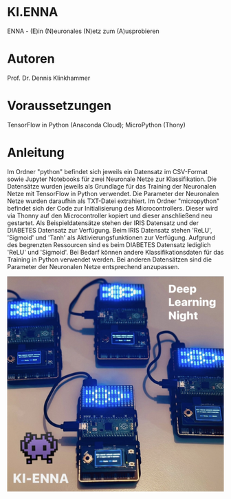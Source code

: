 # KI.ENNA
ENNA - (E)in (N)euronales (N)etz zum (A)usprobieren

# Autoren
Prof. Dr. Dennis Klinkhammer

# Voraussetzungen
TensorFlow in Python (Anaconda Cloud); MicroPython (Thony)

# Anleitung
Im Ordner "python" befindet sich jeweils ein Datensatz im CSV-Format sowie Jupyter Notebooks für zwei Neuronale Netze zur Klassifikation.
Die Datensätze wurden jeweils als Grundlage für das Training der Neuronalen Netze mit TensorFlow in Python verwendet.
Die Parameter der Neuronalen Netze wurden daraufhin als TXT-Datei extrahiert.
Im Ordner "micropython" befindet sich der Code zur Initialisierung des Microcontrollers.
Dieser wird via Thonny auf den Microcontroller kopiert und dieser anschließend neu gestartet.
Als Beispieldatensätze stehen der IRIS Datensatz und der DIABETES Datensatz zur Verfügung.
Beim IRIS Datensatz stehen 'ReLU', 'Sigmoid' und 'Tanh' als Aktivierungsfunktionen zur Verfügung.
Aufgrund des begrenzten Ressourcen sind es beim DIABETES Datensatz lediglich 'ReLU' und 'Sigmoid'.
Bei Bedarf können andere Klassifikationsdaten für das Training in Python verwendet werden.
Bei anderen Datensätzen sind die Parameter der Neuronalen Netze entsprechend anzupassen.

![alt text](https://github.com/statistical-thinking/KI.ENNA/blob/main/KI-ENNA.jpg?raw=true)

